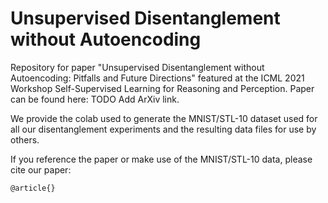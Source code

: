 # Unsupervised Disentanglement without Autoencoding
Repository for paper "Unsupervised Disentanglement without Autoencoding: Pitfalls and Future Directions" featured at the ICML 2021 Workshop Self-Supervised Learning for Reasoning and Perception. Paper can be found here: TODO Add ArXiv link.

We provide the colab used to generate the MNIST/STL-10 dataset used for all our disentanglement experiments and the resulting data files for use by others.

If you reference the paper or make use of the MNIST/STL-10 data, please cite our paper:
``` markdown
@article{}
```
